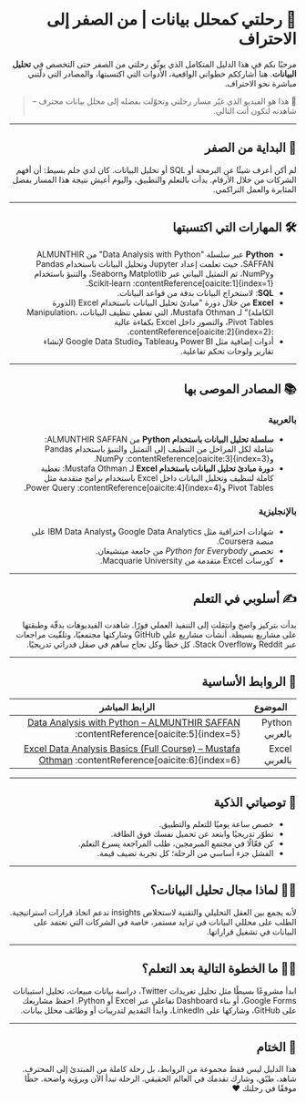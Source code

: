 <div dir="rtl" align="right">

# 🚀 رحلتي كمحلل بيانات | من الصفر إلى الاحتراف

مرحبًا بكم في هذا الدليل المتكامل الذي يوثّق رحلتي من الصفر حتى التخصص في **تحليل البيانات**. هنا أشارككم خطواتي الواقعية، الأدوات التي اكتسبتها، والمصادر التي دلّتني مباشرة نحو الاحتراف.

> 🎥 هذا هو الفيديو الذي غيّر مسار رحلتي وتحوّلت بفضله إلى محلل بيانات محترف – شاهدته لتكون أنت التالي.

---

## 🧠 البداية من الصفر

لم أكن أعرف شيئًا عن البرمجة أو SQL أو تحليل البيانات. كان لدي حلم بسيط: أن أفهم الشركات من خلال الأرقام. بدأت بالتعلم والتطبيق، واليوم أعيش نتيجة هذا المسار بفضل المثابرة والعمل التراكمي.

---

## 🛠️ المهارات التي اكتسبتها

- **Python** عبر سلسلة "Data Analysis with Python" من ALMUNTHIR SAFFAN، حيث تعلمت إعداد Jupyter وتحليل البيانات باستخدام Pandas وNumPy، ثم التمثيل البياني عبر Matplotlib وSeaborn، والتنبؤ باستخدام Scikit‑learn :contentReference[oaicite:1]{index=1}.  
- **SQL**: لاستخراج البيانات بدقة من قواعد البيانات.  
- **Excel** من خلال دورة "مبادئ تحليل البيانات باستخدام Excel (الدورة الكاملة)" لـ Mustafa Othman، التي تغطي تنظيف البيانات، Manipulation، Pivot Tables، والتصور داخل Excel بكفاءة عالية :contentReference[oaicite:2]{index=2}.  
- أدوات إضافية مثل Power BI وTableau وGoogle Data Studio لإنشاء تقارير ولوحات تحكم تفاعلية.

---

## 📚 المصادر الموصى بها

### بالعربية  
- **سلسلة تحليل البيانات باستخدام Python** من ALMUNTHIR SAFFAN: شاملة لكل المراحل من التنظيف إلى التمثيل والتنبؤ باستخدام Pandas وNumPy :contentReference[oaicite:3]{index=3}.  
- **دورة مبادئ تحليل البيانات باستخدام Excel** لـ Mustafa Othman: تغطية كاملة لتنظيف وتحليل البيانات داخل Excel باستخدام برامج متقدمة مثل Pivot Tables وPower Query :contentReference[oaicite:4]{index=4}.

### بالإنجليزية  
- شهادات احترافية مثل Google Data Analytics وIBM Data Analyst على منصة Coursera.  
- تخصص *Python for Everybody* من جامعة ميتشيغان.  
- كورسات Excel متقدمة من Macquarie University.

---

## ✍️ أسلوبي في التعلم

بدأت بتركيز واضح وانتقلت إلى التنفيذ العملي فورًا. شاهدت الفيديوهات بدقّة وطبقتها على مشاريع بسيطة. أنشأت مشاريع على GitHub وشاركتها مجتمعيًا، وتلقّيت مراجعات عبر Reddit وStack Overflow. كل خطأ وكل نجاح ساهم في صقل قدراتي تدريجيًا.

---

## 🔗 الروابط الأساسية

| الموضوع             | الرابط المباشر |
|---------------------|----------------|
| Python بالعربي      | [Data Analysis with Python – ALMUNTHIR SAFFAN](https://www.youtube.com/playlist?list=PLof3yw6ZFPFg5W3Z3sv6GzY6WvvXBqtnD) :contentReference[oaicite:5]{index=5} |
| Excel بالعربي        | [Excel Data Analysis Basics (Full Course) – Mustafa Othman](https://www.youtube.com/watch?v=9Z5MPeyuLhg) :contentReference[oaicite:6]{index=6} |

---

## 🧭 توصياتي الذكية

- خصص ساعة يوميًا للتعلم والتطبيق.  
- تطوّر تدريجيًا وابتعد عن تحميل نفسك فوق الطاقة.  
- كن فعّالًا في مجتمع المبرمجين، طلب المراجعة يسرع التعلم.  
- الفشل جزء أساسي من الرحلة؛ كل تجربة تضيف قيمة.

---

## 👨‍💻 لماذا مجال تحليل البيانات؟

لأنه يجمع بين العقل التحليلي والتقنية لاستخلاص insights تدعم اتخاذ قرارات استراتيجية. الطلب على محللي البيانات في تزايد مستمر، خاصة في الشركات التي تعتمد على البيانات في تشغيل قراراتها.

---

## 🧑‍🏫 ما الخطوة التالية بعد التعلم؟

ابدأ مشروعًا بسيطًا مثل تحليل تغريدات Twitter، دراسة بيانات مبيعات، تحليل استبيانات Google Forms، أو بناء Dashboard تفاعلي عبر Excel أو Python. احفظ مشاريعك على GitHub، وشاركها على LinkedIn، وابدأ التقديم لتدريبات أو وظائف محلل بيانات.

---

## 📣 الختام

هذا الدليل ليس فقط مجموعة من الروابط، بل رحلة كاملة من المبتدئ إلى المحترف. شاهد، طبّق، وشارك تقدمك في العالم الحقيقي. الرحلة تبدأ الآن وبرؤية واضحة. حظًا موفقًا في رحلتك ❤️

</div>
